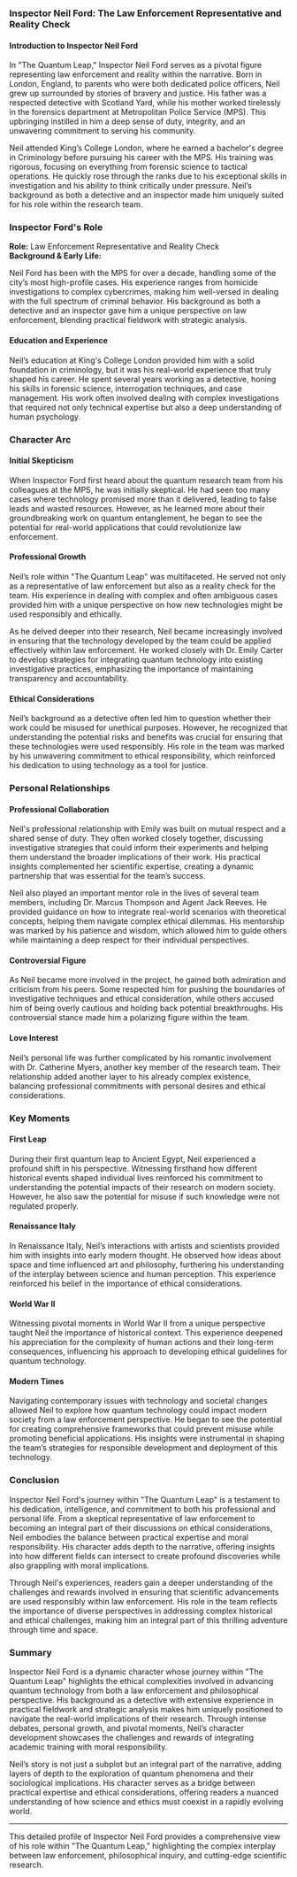 ### Inspector Neil Ford: The Law Enforcement Representative and Reality Check

#### Introduction to Inspector Neil Ford

In "The Quantum Leap," Inspector Neil Ford serves as a pivotal figure representing law enforcement and reality within the narrative. Born in London, England, to parents who were both dedicated police officers, Neil grew up surrounded by stories of bravery and justice. His father was a respected detective with Scotland Yard, while his mother worked tirelessly in the forensics department at Metropolitan Police Service (MPS). This upbringing instilled in him a deep sense of duty, integrity, and an unwavering commitment to serving his community.

Neil attended King’s College London, where he earned a bachelor's degree in Criminology before pursuing his career with the MPS. His training was rigorous, focusing on everything from forensic science to tactical operations. He quickly rose through the ranks due to his exceptional skills in investigation and his ability to think critically under pressure. Neil’s background as both a detective and an inspector made him uniquely suited for his role within the research team.

### Inspector Ford's Role

**Role:** Law Enforcement Representative and Reality Check  
**Background & Early Life:**

Neil Ford has been with the MPS for over a decade, handling some of the city’s most high-profile cases. His experience ranges from homicide investigations to complex cybercrimes, making him well-versed in dealing with the full spectrum of criminal behavior. His background as both a detective and an inspector gave him a unique perspective on law enforcement, blending practical fieldwork with strategic analysis.

#### Education and Experience

Neil’s education at King's College London provided him with a solid foundation in criminology, but it was his real-world experience that truly shaped his career. He spent several years working as a detective, honing his skills in forensic science, interrogation techniques, and case management. His work often involved dealing with complex investigations that required not only technical expertise but also a deep understanding of human psychology.

### Character Arc

#### Initial Skepticism
When Inspector Ford first heard about the quantum research team from his colleagues at the MPS, he was initially skeptical. He had seen too many cases where technology promised more than it delivered, leading to false leads and wasted resources. However, as he learned more about their groundbreaking work on quantum entanglement, he began to see the potential for real-world applications that could revolutionize law enforcement.

#### Professional Growth
Neil’s role within "The Quantum Leap" was multifaceted. He served not only as a representative of law enforcement but also as a reality check for the team. His experience in dealing with complex and often ambiguous cases provided him with a unique perspective on how new technologies might be used responsibly and ethically.

As he delved deeper into their research, Neil became increasingly involved in ensuring that the technology developed by the team could be applied effectively within law enforcement. He worked closely with Dr. Emily Carter to develop strategies for integrating quantum technology into existing investigative practices, emphasizing the importance of maintaining transparency and accountability.

#### Ethical Considerations
Neil’s background as a detective often led him to question whether their work could be misused for unethical purposes. However, he recognized that understanding the potential risks and benefits was crucial for ensuring that these technologies were used responsibly. His role in the team was marked by his unwavering commitment to ethical responsibility, which reinforced his dedication to using technology as a tool for justice.

### Personal Relationships

#### Professional Collaboration
Neil's professional relationship with Emily was built on mutual respect and a shared sense of duty. They often worked closely together, discussing investigative strategies that could inform their experiments and helping them understand the broader implications of their work. His practical insights complemented her scientific expertise, creating a dynamic partnership that was essential for the team’s success.

Neil also played an important mentor role in the lives of several team members, including Dr. Marcus Thompson and Agent Jack Reeves. He provided guidance on how to integrate real-world scenarios with theoretical concepts, helping them navigate complex ethical dilemmas. His mentorship was marked by his patience and wisdom, which allowed him to guide others while maintaining a deep respect for their individual perspectives.

#### Controversial Figure
As Neil became more involved in the project, he gained both admiration and criticism from his peers. Some respected him for pushing the boundaries of investigative techniques and ethical consideration, while others accused him of being overly cautious and holding back potential breakthroughs. His controversial stance made him a polarizing figure within the team.

#### Love Interest
Neil’s personal life was further complicated by his romantic involvement with Dr. Catherine Myers, another key member of the research team. Their relationship added another layer to his already complex existence, balancing professional commitments with personal desires and ethical considerations.

### Key Moments

#### First Leap
During their first quantum leap to Ancient Egypt, Neil experienced a profound shift in his perspective. Witnessing firsthand how different historical events shaped individual lives reinforced his commitment to understanding the potential impacts of their research on modern society. However, he also saw the potential for misuse if such knowledge were not regulated properly.

#### Renaissance Italy
In Renaissance Italy, Neil’s interactions with artists and scientists provided him with insights into early modern thought. He observed how ideas about space and time influenced art and philosophy, furthering his understanding of the interplay between science and human perception. This experience reinforced his belief in the importance of ethical considerations.

#### World War II
Witnessing pivotal moments in World War II from a unique perspective taught Neil the importance of historical context. This experience deepened his appreciation for the complexity of human actions and their long-term consequences, influencing his approach to developing ethical guidelines for quantum technology.

#### Modern Times
Navigating contemporary issues with technology and societal changes allowed Neil to explore how quantum technology could impact modern society from a law enforcement perspective. He began to see the potential for creating comprehensive frameworks that could prevent misuse while promoting beneficial applications. His insights were instrumental in shaping the team’s strategies for responsible development and deployment of this technology.

### Conclusion

Inspector Neil Ford's journey within "The Quantum Leap" is a testament to his dedication, intelligence, and commitment to both his professional and personal life. From a skeptical representative of law enforcement to becoming an integral part of their discussions on ethical considerations, Neil embodies the balance between practical expertise and moral responsibility. His character adds depth to the narrative, offering insights into how different fields can intersect to create profound discoveries while also grappling with moral implications.

Through Neil's experiences, readers gain a deeper understanding of the challenges and rewards involved in ensuring that scientific advancements are used responsibly within law enforcement. His role in the team reflects the importance of diverse perspectives in addressing complex historical and ethical challenges, making him an integral part of this thrilling adventure through time and space.

### Summary

Inspector Neil Ford is a dynamic character whose journey within "The Quantum Leap" highlights the ethical complexities involved in advancing quantum technology from both a law enforcement and philosophical perspective. His background as a detective with extensive experience in practical fieldwork and strategic analysis makes him uniquely positioned to navigate the real-world implications of their research. Through intense debates, personal growth, and pivotal moments, Neil’s character development showcases the challenges and rewards of integrating academic training with moral responsibility.

Neil’s story is not just a subplot but an integral part of the narrative, adding layers of depth to the exploration of quantum phenomena and their sociological implications. His character serves as a bridge between practical expertise and ethical considerations, offering readers a nuanced understanding of how science and ethics must coexist in a rapidly evolving world.

---

This detailed profile of Inspector Neil Ford provides a comprehensive view of his role within "The Quantum Leap," highlighting the complex interplay between law enforcement, philosophical inquiry, and cutting-edge scientific research.